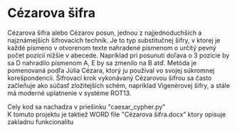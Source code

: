 # Cézarova šifra

Cézarova šifra alebo Cézarov posun, jednou z najjednoduchších a najznámejších šifrovacích techník. Je to typ substitučnej šifry, v ktorej je každé písmeno v otvorenom texte nahradené písmenom o určitý pevný počet pozícií nižšie v abecede. Napríklad pri posunutí doľava o 3 pozície by sa D nahradilo písmenom A, E by sa zmenilo na B atď. Metóda je pomenovaná podľa Júlia Cézara, ktorý ju používal vo svojej súkromnej korešpondencii. Šifrovací krok vykonávaný Cézarovou šifrou sa často začleňuje ako súčasť zložitejších schém, napríklad Vigenèrovej šifry, a stále má moderné uplatnenie v systéme ROT13.

Cely kod sa nachadza v priešinku "caesar_cypher.py"\
K tomuto projektu je taktiež WORD file "Cézarova šifra.docx" ktory opisuje zakladnu funkcionalitu
